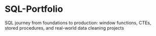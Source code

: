 # SQL-Portfolio
SQL journey from foundations to production: window functions, CTEs, stored procedures, and real-world data cleaning projects
